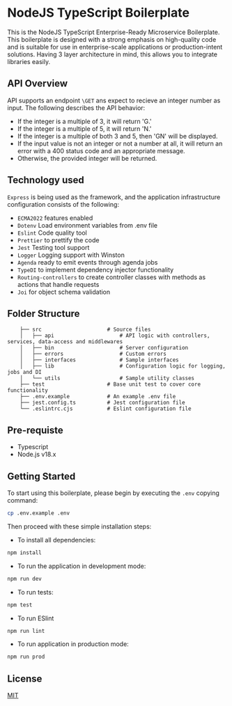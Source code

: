 
# NodeJS TypeScript Boilerplate

This is the NodeJS TypeScript Enterprise-Ready Microservice Boilerplate. This boilerplate is designed with a strong emphasis on high-quality code and is suitable for use in enterprise-scale applications or production-intent solutions. Having 3 layer architecture in mind, this allows you to integrate libraries easily.

## API Overview
API supports an endpoint ```\GET``` ans expect to recieve an integer number as input. The following describes the API behavior:

- If the integer is a multiple of 3, it will return 'G.'
- If the integer is a multiple of 5, it will return 'N.'
- If the integer is a multiple of both 3 and 5, then 'GN' will be displayed.
- If the input value is not an integer or not a number at all, it will return an error with a 400 status code and an appropriate message.
- Otherwise, the provided integer will be returned.
## Technology used
`Express` is being used as the framework, and the application infrastructure configuration consists of the following:

- `ECMA2022` features enabled
- `Dotenv` Load environment variables from .env file
- `Eslint` Code quality tool
- `Prettier` to prettify the code
- `Jest` Testing tool support
- `Logger` Logging support with Winston
- `Agenda` ready to emit events through agenda jobs
- `TypeDI` to implement dependency injector functionality
- `Routing-controllers` to create controller classes with methods as actions that handle requests
- `Joi` for object schema validation
## Folder Structure
        ├── src                     # Source files
        │   ├── api                     # API logic with controllers, services, data-access and middlewares
        │   ├── bin                     # Server configuration
        │   ├── errors                  # Custom errors
        │   ├── interfaces              # Sample interfaces
        │   ├── lib                     # Configuration logic for logging, jobs and DI
        │   └── utils                   # Sample utility classes
        ├── test                    # Base unit test to cover core functionality
        ├── .env.example            # An example .env file
        ├── jest.config.ts          # Jest configuration file
        └── .eslintrc.cjs           # Eslint configuration file
## Pre-requiste
- Typescript
- Node.js v18.x

## Getting Started
To start using this boilerplate, please begin by executing the `.env` copying command:
```bash
cp .env.example .env
```
Then proceed with these simple installation steps:

- To install all dependencies:
```bash
npm install
```
- To run the application in development mode:
```bash
npm run dev
```
-  To run tests:
```bash
npm test
```
- To run ESlint
```bash
npm run lint
```
- To run application in production mode:
```bash
npm run prod
```


## License

[MIT](https://choosealicense.com/licenses/mit/)

